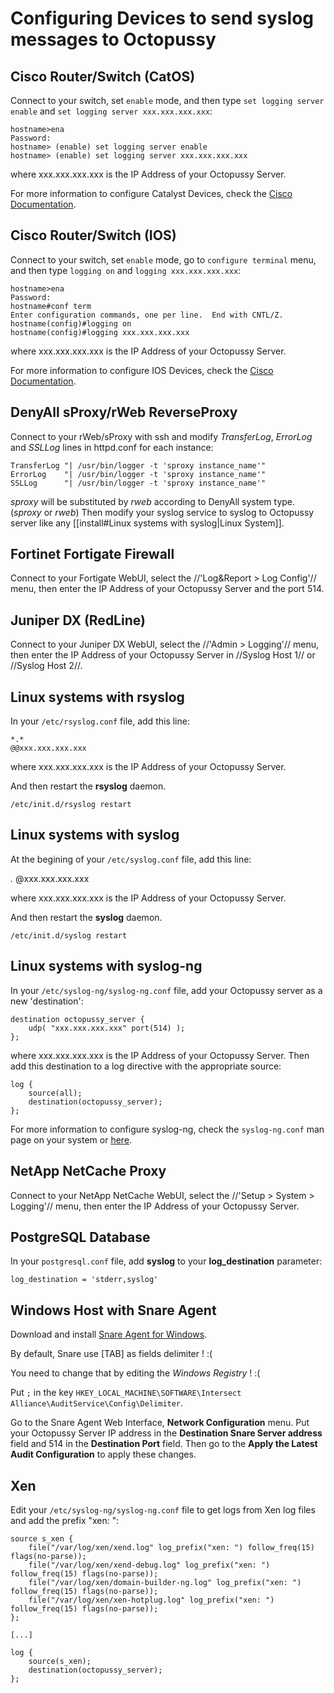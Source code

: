 # Configuring Devices to send syslog messages to Octopussy

## Cisco Router/Switch (CatOS)

Connect to your switch, set `enable` mode, and then type `set logging server enable` and `set logging server xxx.xxx.xxx.xxx`:

    hostname>ena
    Password:
    hostname> (enable) set logging server enable
    hostname> (enable) set logging server xxx.xxx.xxx.xxx

where xxx.xxx.xxx.xxx is the IP Address of your Octopussy Server.

For more information to configure Catalyst Devices, check the [Cisco Documentation](http://www.cisco.com/warp/public/477/RME/rme_syslog.html#topic3).


## Cisco Router/Switch (IOS)

Connect to your switch, set `enable` mode, go to `configure terminal` menu, and then type `logging on` and `logging xxx.xxx.xxx.xxx`:

    hostname>ena
    Password:
    hostname#conf term
    Enter configuration commands, one per line.  End with CNTL/Z.
    hostname(config)#logging on
    hostname(config)#logging xxx.xxx.xxx.xxx

where xxx.xxx.xxx.xxx is the IP Address of your Octopussy Server.

For more information to configure IOS Devices, check the [Cisco Documentation](http://www.cisco.com/warp/public/477/RME/rme_syslog.html#topic2).


## DenyAll sProxy/rWeb ReverseProxy

Connect to your rWeb/sProxy with ssh and modify *TransferLog*, *ErrorLog* and *SSLLog* lines in httpd.conf for each instance:

    TransferLog "| /usr/bin/logger -t 'sproxy instance_name'"
    ErrorLog    "| /usr/bin/logger -t 'sproxy instance_name'"
    SSLLog      "| /usr/bin/logger -t 'sproxy instance_name'"

*sproxy* will be substituted by *rweb* according to DenyAll system type. (*sproxy* or *rweb*)
Then modify your syslog service to syslog to Octopussy server like any [[install#Linux systems with syslog|Linux System]].


## Fortinet Fortigate Firewall

Connect to your Fortigate WebUI, select the //'Log&Report > Log Config'// menu, then enter the IP Address of your Octopussy Server and the port 514. 


## Juniper DX (RedLine)

Connect to your Juniper DX WebUI, select the //'Admin > Logging'// menu, then enter the IP Address of your Octopussy Server in //Syslog Host 1// or //Syslog Host 2//.



## Linux systems with rsyslog

In your `/etc/rsyslog.conf` file, add this line:

    *.*                                                     @@xxx.xxx.xxx.xxx

where xxx.xxx.xxx.xxx is the IP Address of your Octopussy Server.

And then restart the **rsyslog** daemon.

    /etc/init.d/rsyslog restart


## Linux systems with syslog

At the begining of your `/etc/syslog.conf` file, add this line:


*.*                                                     @xxx.xxx.xxx.xxx

where xxx.xxx.xxx.xxx is the IP Address of your Octopussy Server.

And then restart the **syslog** daemon.

    /etc/init.d/syslog restart


## Linux systems with syslog-ng

In your `/etc/syslog-ng/syslog-ng.conf` file, add your Octopussy server as a new 'destination':

    destination octopussy_server {
        udp( "xxx.xxx.xxx.xxx" port(514) );
    };

where xxx.xxx.xxx.xxx is the IP Address of your Octopussy Server.
Then add this destination to a log directive with the appropriate source:

    log {
        source(all);
        destination(octopussy_server);
    };

For more information to configure syslog-ng, check the `syslog-ng.conf` man page on your system or [here](http://gentoo-wiki.com/MAN_syslog-ng.conf_5).



## NetApp NetCache Proxy

Connect to your NetApp NetCache WebUI, select the //'Setup > System > Logging'// menu, then enter the IP Address of your Octopussy Server.




## PostgreSQL Database

In your `postgresql.conf` file, add **syslog** to your **log_destination** parameter:

    log_destination = 'stderr,syslog'


## Windows Host with Snare Agent

Download and install [Snare Agent for Windows](http://www.intersectalliance.com/projects/SnareWindows/).

By default, Snare use [TAB] as fields delimiter ! :(

You need to change that by editing the *Windows Registry* ! :(

Put `;` in the key `HKEY_LOCAL_MACHINE\SOFTWARE\Intersect Alliance\AuditService\Config\Delimiter`.

Go to the Snare Agent Web Interface, **Network Configuration** menu.
Put your Octopussy Server IP address in the **Destination Snare Server address** field and 514 in the **Destination Port** field.
Then go to the **Apply the Latest Audit Configuration** to apply these changes.

## Xen

Edit your `/etc/syslog-ng/syslog-ng.conf` file to get logs from Xen log files and add the prefix "xen: ":

    source s_xen {
        file("/var/log/xen/xend.log" log_prefix("xen: ") follow_freq(15) flags(no-parse));
        file("/var/log/xen/xend-debug.log" log_prefix("xen: ") follow_freq(15) flags(no-parse));
        file("/var/log/xen/domain-builder-ng.log" log_prefix("xen: ") follow_freq(15) flags(no-parse));
        file("/var/log/xen/xen-hotplug.log" log_prefix("xen: ") follow_freq(15) flags(no-parse));
    };

    [...]

    log {
        source(s_xen);
        destination(octopussy_server);
    };
